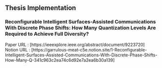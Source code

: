 ## Thesis Implementation 
### Reconfigurable Intelligent Surfaces-Assisted Communications With Discrete Phase Shifts: How Many Quantization Levels Are Required to Achieve Full Diversity?
</hr>
Paper URL : [https://ieeexplore.ieee.org/abstract/document/9223720]  

</br>
Notion URL : [https://garrulous-meat-c5e.notion.site/1-Reconfigurable-Intelligent-Surfaces-Assisted-Communications-With-Discrete-Phase-Shifts-How-Many-Q-341c963c2ea74c6d92e7a2ea6b30a139]
